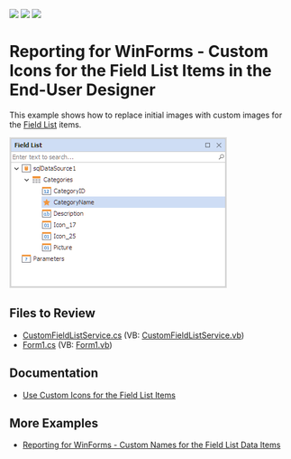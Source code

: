 <!-- default badges list -->
![](https://img.shields.io/endpoint?url=https://codecentral.devexpress.com/api/v1/VersionRange/128602911/22.2.3%2B)
[![](https://img.shields.io/badge/Open_in_DevExpress_Support_Center-FF7200?style=flat-square&logo=DevExpress&logoColor=white)](https://supportcenter.devexpress.com/ticket/details/E2706)
[![](https://img.shields.io/badge/📖_How_to_use_DevExpress_Examples-e9f6fc?style=flat-square)](https://docs.devexpress.com/GeneralInformation/403183)
<!-- default badges end -->
# Reporting for WinForms -  Custom Icons for the Field List Items in the End-User Designer


This example shows how to replace initial images with custom images for the [Field List](https://github.com/DevExpress/dotnet-eud/blob/0bd25afd4661519ae541debf649e650043c5e435/interface-elements-for-desktop/articles/report-designer/report-designer-for-winforms/report-designer-tools/ui-panels/field-list.md) items.

![Field List with Custom Icon](Images/screenshot.png)
## Files to Review

* [CustomFieldListService.cs](./CS/CustomFieldListService.cs) (VB: [CustomFieldListService.vb](./VB/CustomFieldListService.vb))
* [Form1.cs](./CS/Form1.cs) (VB: [Form1.vb](./VB/Form1.vb))

## Documentation

- [Use Custom Icons for the Field List Items](https://docs.devexpress.com/XtraReports/9401/winforms-reporting/end-user-report-designer-for-winforms/api-and-customization/provide-custom-icons-to-the-field-list-items)

## More Examples

- [Reporting for WinForms - Custom Names for the Field List Data Items](https://github.com/DevExpress-Examples/Reporting_how-to-provide-custom-names-for-the-field-list-data-items-e459)


